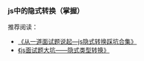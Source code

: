 ### js中的隐式转换（掌握）

推荐阅读：
- [《从一道面试题说起—js隐式转换踩坑合集》](https://juejin.cn/post/6844903694039777288)
- [《js面试题大坑——隐式类型转换》](https://blog.csdn.net/itcast_cn/article/details/82887895)